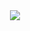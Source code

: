 <div align="center">
    <img src="https://media.istockphoto.com/vectors/website-under-construction-internet-404-error-page-not-found-webpage-vector-id1138528433?k=20&m=1138528433&s=170667a&w=0&h=UetvwQ4kNtILNRC9p7pCfjCDz6x27HMFp7ZHTFTwi3I=" />
</div>
